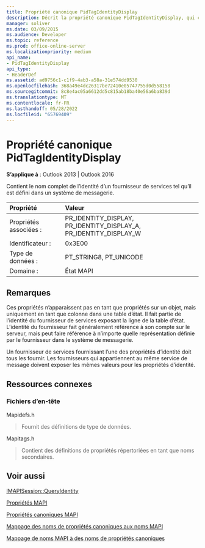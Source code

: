 ```yaml
---
title: Propriété canonique PidTagIdentityDisplay
description: Décrit la propriété canonique PidTagIdentityDisplay, qui contient le nom complet de l’identité d’un fournisseur de services tel qu’il est défini dans un système de messagerie.
manager: soliver
ms.date: 03/09/2015
ms.audience: Developer
ms.topic: reference
ms.prod: office-online-server
ms.localizationpriority: medium
api_name:
- PidTagIdentityDisplay
api_type:
- HeaderDef
ms.assetid: ad9756c1-c1f9-4ab3-a58a-31e574dd9530
ms.openlocfilehash: 368a49e4dc26317be72410e05747755d0d558158
ms.sourcegitcommit: 8c8e4ac05a6612dd5c815ab18ba40e56a6ba839d
ms.translationtype: MT
ms.contentlocale: fr-FR
ms.lasthandoff: 05/28/2022
ms.locfileid: "65769409"
---
```

# <a name="pidtagidentitydisplay-canonical-property"></a>Propriété canonique PidTagIdentityDisplay

  
  
**S’applique à** : Outlook 2013 | Outlook 2016 
  
Contient le nom complet de l’identité d’un fournisseur de services tel qu’il est défini dans un système de messagerie. 
  
|Propriété|Valeur|
|:-----|:-----|
|Propriétés associées :  <br/> |PR_IDENTITY_DISPLAY, PR_IDENTITY_DISPLAY_A, PR_IDENTITY_DISPLAY_W  <br/> |
|Identificateur :  <br/> |0x3E00  <br/> |
|Type de données :  <br/> |PT_STRING8, PT_UNICODE  <br/> |
|Domaine :  <br/> |État MAPI  <br/> |
   
## <a name="remarks"></a>Remarques

Ces propriétés n’apparaissent pas en tant que propriétés sur un objet, mais uniquement en tant que colonne dans une table d’état. Il fait partie de l’identité du fournisseur de services exposant la ligne de la table d’état. L’identité du fournisseur fait généralement référence à son compte sur le serveur, mais peut faire référence à n’importe quelle représentation définie par le fournisseur dans le système de messagerie. 
  
Un fournisseur de services fournissant l’une des propriétés d’identité doit tous les fournir. Les fournisseurs qui appartiennent au même service de message doivent exposer les mêmes valeurs pour les propriétés d’identité. 
  
## <a name="related-resources"></a>Ressources connexes

### <a name="header-files"></a>Fichiers d’en-tête

Mapidefs.h
  
> Fournit des définitions de type de données.
    
Mapitags.h
  
> Contient des définitions de propriétés répertoriées en tant que noms secondaires.
    
## <a name="see-also"></a>Voir aussi



[IMAPISession::QueryIdentity](imapisession-queryidentity.md)


[Propriétés MAPI](mapi-properties.md)
  
[Propriétés canoniques MAPI](mapi-canonical-properties.md)
  
[Mappage des noms de propriétés canoniques aux noms MAPI](mapping-canonical-property-names-to-mapi-names.md)
  
[Mappage de noms MAPI à des noms de propriétés canoniques](mapping-mapi-names-to-canonical-property-names.md)

